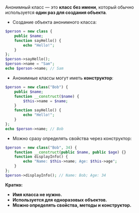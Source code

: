 Анонимный класс — это **класс без имени**, который обычно используется **один раз для создания объекта**.

- Создание объекта анонимного класса:

```php
$person = new class {
    public $name;
    function sayHello() {
        echo "Hello!";
    }
};
$person->sayHello();
$person->name = "Sam";
echo $person->name; // Sam
```

- Анонимные классы могут иметь **конструктор**:

```php
$person = new class("Bob") {
    public $name;
    function __construct($name) {
        $this->name = $name;
    }
    function sayHello() {
        echo "Hello!";
    }
};
echo $person->name; // Bob
```

- Можно сразу определять свойства через конструктор:

```php
$person = new class("Bob", 34) {
    function __construct(public $name, public $age) {}
    function displayInfo() {
        echo "Name: $this->name; Age: $this->age";
    }
};
$person->displayInfo(); // Name: Bob; Age: 34
```

**Кратко:**

- **Имя класса не нужно.**
- **Используется для одноразовых объектов.**
- **Можно определять свойства, методы и конструктор.**